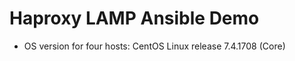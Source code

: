 # **Haproxy LAMP Ansible Demo** #

- OS version for four hosts: CentOS Linux release 7.4.1708 (Core)

